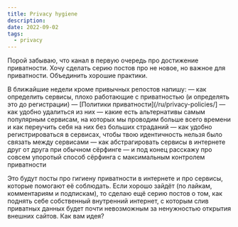 ```yaml
---
title: Privacy hygiene
description: 
date: 2022-09-02
tags:
  - privacy
---
```


Порой забываю, что канал в первую очередь про достижение приватности. Хочу сделать серию постов про не новое, но важное для приватности. Объединить хорошие практики.

В ближайшие недели кроме привычных репостов напишу:
— как определить сервисы, плохо работающие с приватностью (и определять это до регистрации) — [Политики приватности](/ru/privacy-policies/]
— как удобно удалиться из них
— какие есть альтернативы самым популярным сервисам, на которых мы проводим больше всего времени и как переучить себя на них без больших страданий
— как удобно регистрироваться в сервисах, чтобы твою идентичность нельзя было связать между сервисами
— как абстрагировать сервисы в интернете друг от друга при обычном сёрфинге
— и под конец расскажу про совсем упоротый способ сёрфинга с максимальным контролем приватности

Это будут посты про гигиену приватности в интернете и про сервисы, которые помогают её соблюдать.
Если хорошо зайдёт (по лайкам, комментариям и подпискам), то сделаю ещё серию постов о том, как поднять себе собственный внутренний интернет, с которым слив приватных данных будет почти невозможным за ненужностью открытия внешних сайтов. Как вам идея?
